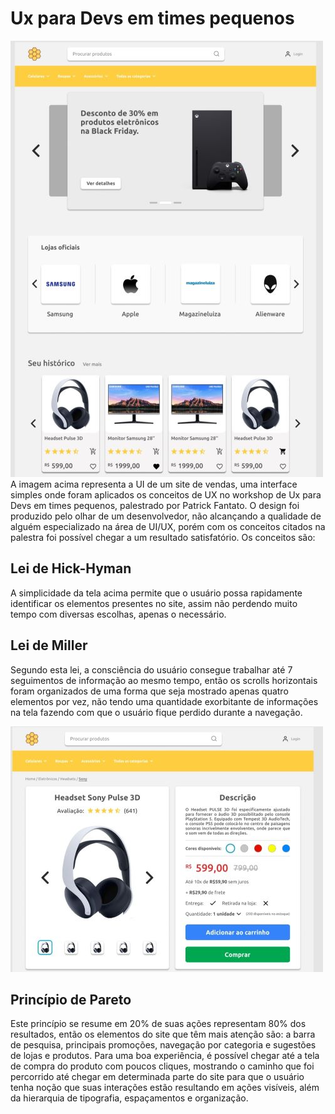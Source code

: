 # Ux para Devs em times pequenos

![image1](https://github.com/VitorHugoAntunes/DoWhile2020---Desafio-03/blob/master/DoWhile2020_desafio03/img1.jpg)
<br>
A imagem acima representa a UI de um site de vendas, uma interface simples onde foram aplicados os conceitos de UX no workshop de Ux para Devs em times pequenos, palestrado por Patrick Fantato.
O design foi produzido pelo olhar de um desenvolvedor, não alcançando a qualidade de alguém especializado na área de UI/UX, porém com os conceitos citados na palestra foi possível chegar a um resultado satisfatório.
Os conceitos são: <br>
## Lei de Hick-Hyman
A simplicidade da tela acima permite que o usuário possa rapidamente identificar os elementos presentes no site, assim não perdendo muito tempo com diversas escolhas, apenas o necessário.<br>

## Lei de Miller
Segundo esta lei, a consciência do usuário consegue trabalhar até 7 seguimentos de informação ao mesmo tempo, então os scrolls horizontais foram organizados de uma forma que seja mostrado apenas quatro elementos por vez, não tendo uma quantidade exorbitante de informações na tela fazendo com que o usuário fique perdido durante a navegação.<br>

![image2](https://github.com/VitorHugoAntunes/DoWhile2020---Desafio-03/blob/master/DoWhile2020_desafio03/img2.jpg)
<br>
## Princípio de Pareto
Este princípio se resume em 20% de suas ações representam 80% dos resultados, então os elementos do site que têm mais atenção são: a barra de pesquisa, principais promoções, navegação por categoria e sugestões de lojas e produtos.
Para uma boa experiência, é possível chegar até a tela de compra do produto com poucos cliques, mostrando o caminho que foi percorrido até chegar em determinada parte do site para que o usuário tenha noção que suas interações estão resultando em ações visíveis, além da hierarquia de tipografia, espaçamentos e organização.
